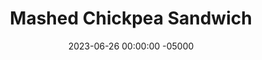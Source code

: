 ---
layout: post
title:  "Mashed Chickpea Sandwich"
date:   2023-06-26 00:00:00 -05000
categories: 
- Recipes
- Meatless
permalink: /recipes/chickpea-sandwich
image: /assets/Food/Meatless/Chickpea Sandwich/chickpea-sand.jpg
ing: chickpeasand-ing
facts: chickpeasand-facts
section1: Chickpeas
start2: Whole wheat bread
section2: Bread
start3: 
section3: 
start4: 
section4: 
start5: 
section5: 
Prep: 15
Rest: 
Cook: 
Source1: https://www.youtube.com/watch?v=XnSdNMsmbEk
Source2: 
whisk: https://s.samsungfood.com/Kw0NE
tags: 
- hummus
- mashed hummus
- chickpea
- garbanzo bean
- cottage cheese
- sandwich
- wrap
- panini
- bread
- lunch
Description: This sandwich is like having chunky hummus on bread, and is a lunch favorite of mine. No cooking required, and it comes together in just a few minutes. Use some <a href="ww-bread">100% Whole Wheat Bread</a> or <a href="protein-wrap">High Protein Flatbread Wrap</a>, and you have a quick and nutritious lunch for the next few days.
Instructions: 
- Finely chop the onion. Add to a bowl with rest of ingredients (besides the bread lol)<br><br>

- Roughly mash with a fork or potato masher<br><br>

- Form into 3 sandwiches, and wrap in aluminum foil
---